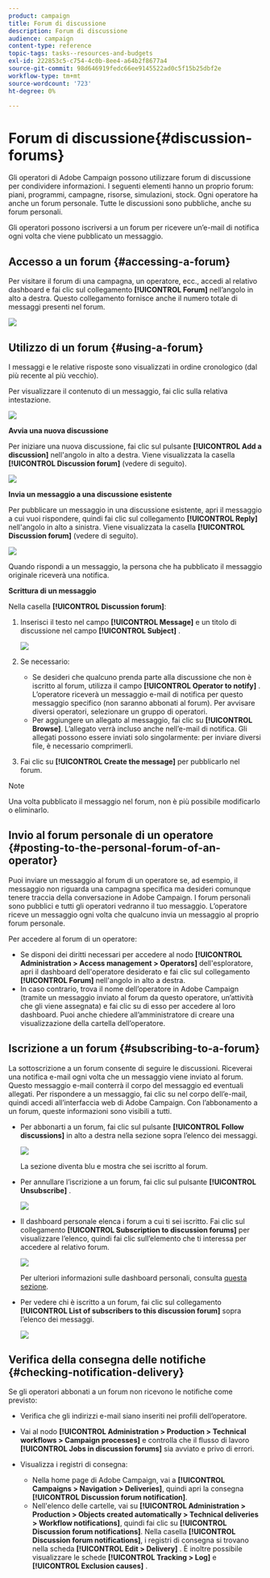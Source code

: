 ```yaml
---
product: campaign
title: Forum di discussione
description: Forum di discussione
audience: campaign
content-type: reference
topic-tags: tasks--resources-and-budgets
exl-id: 222853c5-c754-4c0b-8ee4-a64b2f8677a4
source-git-commit: 98d646919fedc66ee9145522ad0c5f15b25dbf2e
workflow-type: tm+mt
source-wordcount: '723'
ht-degree: 0%

---
```


# Forum di discussione{#discussion-forums}

Gli operatori di Adobe Campaign possono utilizzare forum di discussione per condividere informazioni. I seguenti elementi hanno un proprio forum: piani, programmi, campagne, risorse, simulazioni, stock. Ogni operatore ha anche un forum personale. Tutte le discussioni sono pubbliche, anche su forum personali.

Gli operatori possono iscriversi a un forum per ricevere un’e-mail di notifica ogni volta che viene pubblicato un messaggio.

## Accesso a un forum {#accessing-a-forum}

Per visitare il forum di una campagna, un operatore, ecc., accedi al relativo dashboard e fai clic sul collegamento **[!UICONTROL Forum]** nell’angolo in alto a destra. Questo collegamento fornisce anche il numero totale di messaggi presenti nel forum.

![](assets/mrm_forum_access_link.png)

## Utilizzo di un forum {#using-a-forum}

I messaggi e le relative risposte sono visualizzati in ordine cronologico (dal più recente al più vecchio).

Per visualizzare il contenuto di un messaggio, fai clic sulla relativa intestazione.

![](assets/mrm_forum_expand_msg.png)

**Avvia una nuova discussione**

Per iniziare una nuova discussione, fai clic sul pulsante **[!UICONTROL Add a discussion]** nell&#39;angolo in alto a destra. Viene visualizzata la casella **[!UICONTROL Discussion forum]** (vedere di seguito).

![](assets/mrm_forum_new_thread.png)

**Invia un messaggio a una discussione esistente**

Per pubblicare un messaggio in una discussione esistente, apri il messaggio a cui vuoi rispondere, quindi fai clic sul collegamento **[!UICONTROL Reply]** nell&#39;angolo in alto a sinistra. Viene visualizzata la casella **[!UICONTROL Discussion forum]** (vedere di seguito).

![](assets/mrm_forum_answer_msg.png)

Quando rispondi a un messaggio, la persona che ha pubblicato il messaggio originale riceverà una notifica.

**Scrittura di un messaggio**

Nella casella **[!UICONTROL Discussion forum]**:

1. Inserisci il testo nel campo **[!UICONTROL Message]** e un titolo di discussione nel campo **[!UICONTROL Subject]** .

   ![](assets/mrm_forum_edit_msg.png)

1. Se necessario:

   * Se desideri che qualcuno prenda parte alla discussione che non è iscritto al forum, utilizza il campo **[!UICONTROL Operator to notify]** . L’operatore riceverà un messaggio e-mail di notifica per questo messaggio specifico (non saranno abbonati al forum). Per avvisare diversi operatori, selezionare un gruppo di operatori.
   * Per aggiungere un allegato al messaggio, fai clic su **[!UICONTROL Browse]**. L’allegato verrà incluso anche nell’e-mail di notifica. Gli allegati possono essere inviati solo singolarmente: per inviare diversi file, è necessario comprimerli.

1. Fai clic su **[!UICONTROL Create the message]** per pubblicarlo nel forum.

>[!NOTE]
>
>Una volta pubblicato il messaggio nel forum, non è più possibile modificarlo o eliminarlo.

## Invio al forum personale di un operatore {#posting-to-the-personal-forum-of-an-operator}

Puoi inviare un messaggio al forum di un operatore se, ad esempio, il messaggio non riguarda una campagna specifica ma desideri comunque tenere traccia della conversazione in Adobe Campaign. I forum personali sono pubblici e tutti gli operatori vedranno il tuo messaggio. L’operatore riceve un messaggio ogni volta che qualcuno invia un messaggio al proprio forum personale.

Per accedere al forum di un operatore:

* Se disponi dei diritti necessari per accedere al nodo **[!UICONTROL Administration > Access management > Operators]** dell&#39;esploratore, apri il dashboard dell&#39;operatore desiderato e fai clic sul collegamento **[!UICONTROL Forum]** nell&#39;angolo in alto a destra.
* In caso contrario, trova il nome dell’operatore in Adobe Campaign (tramite un messaggio inviato al forum da questo operatore, un’attività che gli viene assegnata) e fai clic su di esso per accedere al loro dashboard. Puoi anche chiedere all’amministratore di creare una visualizzazione della cartella dell’operatore.

## Iscrizione a un forum {#subscribing-to-a-forum}

La sottoscrizione a un forum consente di seguire le discussioni. Riceverai una notifica e-mail ogni volta che un messaggio viene inviato al forum. Questo messaggio e-mail conterrà il corpo del messaggio ed eventuali allegati. Per rispondere a un messaggio, fai clic su nel corpo dell’e-mail, quindi accedi all’interfaccia web di Adobe Campaign. Con l’abbonamento a un forum, queste informazioni sono visibili a tutti.

* Per abbonarti a un forum, fai clic sul pulsante **[!UICONTROL Follow discussions]** in alto a destra nella sezione sopra l’elenco dei messaggi.

   ![](assets/mrm_forum_subscribe.png)

   La sezione diventa blu e mostra che sei iscritto al forum.

* Per annullare l’iscrizione a un forum, fai clic sul pulsante **[!UICONTROL Unsubscribe]** .

   ![](assets/mrm_forum_unsubscribe.png)

* Il dashboard personale elenca i forum a cui ti sei iscritto. Fai clic sul collegamento **[!UICONTROL Subscription to discussion forums]** per visualizzare l’elenco, quindi fai clic sull’elemento che ti interessa per accedere al relativo forum.

   ![](assets/platform_dashboard_operator_subscr_forums.png)

   Per ulteriori informazioni sulle dashboard personali, consulta [questa sezione](../../platform/using/access-management-operators.md).

* Per vedere chi è iscritto a un forum, fai clic sul collegamento **[!UICONTROL List of subscribers to this discussion forum]** sopra l’elenco dei messaggi.

   ![](assets/mrm_forum_subscribers.png)

## Verifica della consegna delle notifiche {#checking-notification-delivery}

Se gli operatori abbonati a un forum non ricevono le notifiche come previsto:

* Verifica che gli indirizzi e-mail siano inseriti nei profili dell’operatore.
* Vai al nodo **[!UICONTROL Administration > Production > Technical workflows > Campaign processes]** e controlla che il flusso di lavoro **[!UICONTROL Jobs in discussion forums]** sia avviato e privo di errori.
* Visualizza i registri di consegna:

   * Nella home page di Adobe Campaign, vai a **[!UICONTROL Campaigns > Navigation > Deliveries]**, quindi apri la consegna **[!UICONTROL Discussion forum notification]**.
   * Nell&#39;elenco delle cartelle, vai su **[!UICONTROL Administration > Production > Objects created automatically > Technical deliveries > Workflow notifications]**, quindi fai clic su **[!UICONTROL Discussion forum notifications]**.
   Nella casella **[!UICONTROL Discussion forum notifications]**, i registri di consegna si trovano nella scheda **[!UICONTROL Edit > Delivery]** . È inoltre possibile visualizzare le schede **[!UICONTROL Tracking > Log]** e **[!UICONTROL Exclusion causes]** .
